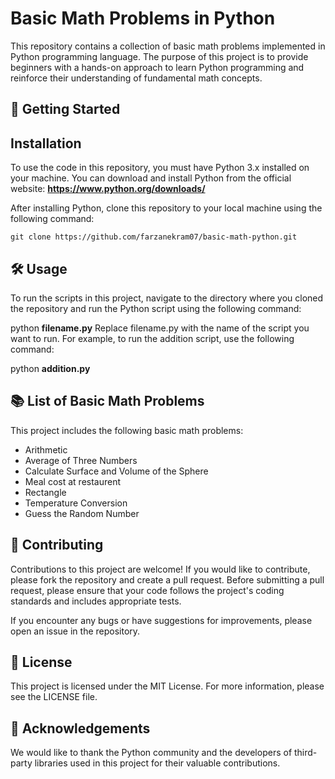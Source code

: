 # Basic Math Problems in Python

This repository contains a collection of basic math problems implemented in Python programming language. The purpose of this project is to provide beginners with a hands-on approach to learn Python programming and reinforce their understanding of fundamental math concepts.

## 🚀 Getting Started


## Installation

To use the code in this repository, you must have Python 3.x installed on your machine. You can download and install Python from the official website: **https://www.python.org/downloads/**

After installing Python, clone this repository to your local machine using the following command:


```git clone https://github.com/farzanekram07/basic-math-python.git```

## 🛠️ Usage
To run the scripts in this project, navigate to the directory where you cloned the repository and run the Python script using the following command:

python **filename.py**
Replace filename.py with the name of the script you want to run. For example, to run the addition script, use the following command:

python **addition.py**

## 📚 List of Basic Math Problems
This project includes the following basic math problems:
- Arithmetic
- Average of Three Numbers 
- Calculate Surface and Volume of the Sphere 
- Meal cost at restaurent
- Rectangle 
- Temperature Conversion
- Guess the Random Number 


## 🤝 Contributing
Contributions to this project are welcome! If you would like to contribute, please fork the repository and create a pull request. Before submitting a pull request, please ensure that your code follows the project's coding standards and includes appropriate tests.

If you encounter any bugs or have suggestions for improvements, please open an issue in the repository.

## 📝 License
This project is licensed under the MIT License. For more information, please see the LICENSE file.

## 🙏 Acknowledgements
We would like to thank the Python community and the developers of third-party libraries used in this project for their valuable contributions.

